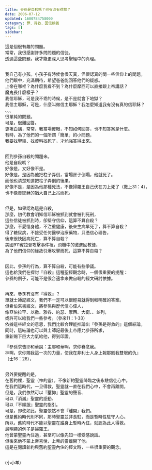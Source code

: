 ```yaml
---
title: 參孫是自殺嗎？他有沒有得救？
date: 2006-07-12
updated: 1600784758000
category: 罪、得救、因信稱義
tags: []
sidebar: 
---
```


<p>這是個很有趣的問題。<br/>
常常，我很感謝許多問問題的信徒。<br/>
透過這些問題，我才能更深入思考聖經中的真理。</p>
<p><br/>
我自己有小孩。小孩子有時候會很天真，但很認真的問一些信仰上的問題。<br/>
他們眼中，充滿期待，希望爸爸能回答他們的疑惑。<br/>
上帝在哪裡？為什麼我看不到？為什麼摩西可以直接跟上帝講話？<br/>
魔鬼長什麼樣子？<br/>
我信耶穌，可是我不乖的時候，是不是就會下地獄？<br/>
我信主耶穌，可是，什麼叫做信主耶穌？我怎麼知道我有沒有真的信耶穌？<br/>
、、、<br/>
很單純的問題。<br/>
可是，很難回答。<br/>
更坦白講，常常，我當場傻眼，不知如何回答，也不知答案是什麼。<br/>
有時，為了他們的一個所謂「簡單」的小問題，<br/>
我要找聖經、找資料找死了，才勉強答得出來。</p>
<p><br/>
回到參孫自殺的問題來。<br/>
他是自殺嗎？<br/>
好像是，又好像不是。<br/>
好像是，是因為他把柱子弄倒，當場房子倒塌，他就死了。<br/>
而他也清楚知道把柱子弄倒的後果。<br/>
好像不是，是因為他那種死法，不像掃羅王自己伏在刀上死了（撒上31：4），<br/>
也不像賣耶穌的猶大自己上吊而死。</p>
<p><br/>
但是，如果認為這是自殺，<br/>
那麼，初代教會明知信耶穌被抓到就會被判死刑，<br/>
這些信徒被抓到時，卻堅守信仰，這算不算自殺？<br/>
那麼，不愛惜身體，不注重健康，後來生病早死了，算不算自殺？<br/>
得了糖尿病，不接受任何醫學治療藥物，只憑信心禱告，<br/>
後來很快因病死亡，算不算自殺？<br/>
美國911賓拉登攻擊事件裡，飛機中的激進回教徒，<br/>
為了他們信仰的緣故引爆攻擊而死，這算不算自殺？</p>
<p><br/>
因此，參孫的行為，算不算自殺，可能有些爭議。<br/>
這也給我們在探討『自殺』這種聖經觀念時，一個很重要的提醒：<br/>
參孫的例子，可能不是很合適拿來做自殺的經文研討依據。</p>
<p><br/>
再來，參孫有沒有『得救』？<br/>
單就士師記經文，我們不一定可以很輕易就得到較明確的答案。<br/>
但希伯來書經文，將參孫與歷代信心偉人，<br/>
像亞伯拉罕、以撒、雅各、約瑟、摩西、大衛、、並列，<br/>
或許可以給我們一些參考。（參來11：1-33）<br/>
依據這些經文的意思，我們比較合理能推論出『參孫是得救的』這個結論。<br/>
同時，這結論也可以與士師記最後上帝應允參孫所求，<br/>
重新賜下巨大力氣給他，得到印證。</p>
<p>『參孫求告耶和華說：主耶和華啊，求你眷念我。<br/>
神啊，求你賜我這一次的力量，使我在非利士人身上報那剜我雙眼的仇』<br/>
（士16：28），</p>
<p><br/>
另外要提醒的是，<br/>
在舊約裡，聖靈（神的靈），不像新約聖靈降臨之後永駐信徒心中。<br/>
在我們這時代，一旦得救，聖靈就一直在我們心中，不會再離開。<br/>
但是，我們依然可以『壓抑』聖靈的聲音、<br/>
可以『消滅』聖靈的感動、<br/>
可以『不順服』聖靈的指引。<br/>
可是，即使如此，聖靈依然不會『離開』我們。<br/>
但是舊約時代則不同，那時聖靈並非長駐，而是暫時性駐守人心。<br/>
所以，舊約時代不能以聖靈在誰身上暫時內住，就認為此人得救。<br/>
最明顯的例子是掃羅王。<br/>
他曾蒙聖靈內住過，甚至可以像先知一樣受感說話。<br/>
但後來他不蒙上帝喜悅，上帝的靈離開了他。<br/>
這是在閱讀新約與舊約聖靈內住的經文時，一些很重要的觀念。</p>
<p><br/>
(小小羊）</p>
<p> </p>
